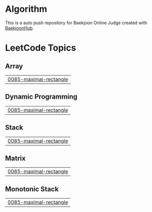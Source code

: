 # Algorithm
This is a auto push repository for Baekjoon Online Judge created with [BaekjoonHub](https://github.com/BaekjoonHub/BaekjoonHub).

<!---LeetCode Topics Start-->
# LeetCode Topics
## Array
|  |
| ------- |
| [0085-maximal-rectangle](https://github.com/jihye525/Algorithm/tree/master/0085-maximal-rectangle) |
## Dynamic Programming
|  |
| ------- |
| [0085-maximal-rectangle](https://github.com/jihye525/Algorithm/tree/master/0085-maximal-rectangle) |
## Stack
|  |
| ------- |
| [0085-maximal-rectangle](https://github.com/jihye525/Algorithm/tree/master/0085-maximal-rectangle) |
## Matrix
|  |
| ------- |
| [0085-maximal-rectangle](https://github.com/jihye525/Algorithm/tree/master/0085-maximal-rectangle) |
## Monotonic Stack
|  |
| ------- |
| [0085-maximal-rectangle](https://github.com/jihye525/Algorithm/tree/master/0085-maximal-rectangle) |
<!---LeetCode Topics End-->